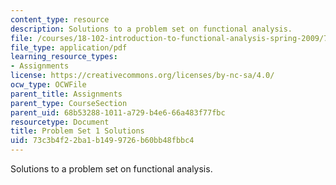 ```yaml
---
content_type: resource
description: Solutions to a problem set on functional analysis.
file: /courses/18-102-introduction-to-functional-analysis-spring-2009/73c3b4f22ba1b1499726b60bb48fbbc4_MIT18_102s09_sol_pset01.pdf
file_type: application/pdf
learning_resource_types:
- Assignments
license: https://creativecommons.org/licenses/by-nc-sa/4.0/
ocw_type: OCWFile
parent_title: Assignments
parent_type: CourseSection
parent_uid: 68b53288-1011-a729-b4e6-66a483f77fbc
resourcetype: Document
title: Problem Set 1 Solutions
uid: 73c3b4f2-2ba1-b149-9726-b60bb48fbbc4
---
```

Solutions to a problem set on functional analysis.